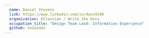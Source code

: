 ```yaml
---
  name: Daniel Stevens
  link: https://www.linkedin.com/in/dans9190
  organization: Atlassian / Write the Docs
  occupation_title: "Design Team Lead: Information Experience"
  github: texasdan
---
```

